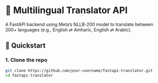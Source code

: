 # 📘 Multilingual Translator API

A FastAPI backend using Meta’s NLLB-200 model to translate between 200+ languages (e.g., English ⇄ Amharic, English ⇄ Arabic).

## 🚀 Quickstart

### 1. Clone the repo

```bash
git clone https://github.com/your-username/fastapi-translator.git
cd fastapi-translator
